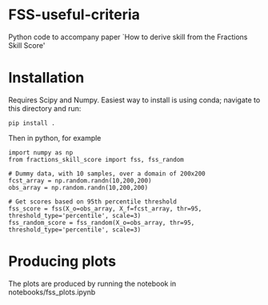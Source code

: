 # FSS-useful-criteria
Python code to accompany paper `How to derive skill from the Fractions Skill Score'

# Installation

Requires Scipy and Numpy. Easiest way to install is using conda; navigate to this directory and run:

`pip install .`

Then in python, for example

```
import numpy as np
from fractions_skill_score import fss, fss_random

# Dummy data, with 10 samples, over a domain of 200x200
fcst_array = np.random.randn(10,200,200)
obs_array = np.random.randn(10,200,200)

# Get scores based on 95th percentile threshold
fss_score = fss(X_o=obs_array, X_f=fcst_array, thr=95, threshold_type='percentile', scale=3)
fss_random_score = fss_random(X_o=obs_array, thr=95, threshold_type='percentile', scale=3)
```


# Producing plots

The plots are produced by running the notebook in notebooks/fss_plots.ipynb


